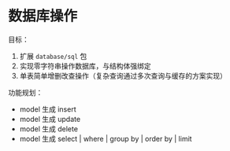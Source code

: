 # 数据库操作

目标：

1. 扩展 `database/sql` 包
2. 实现零字符串操作数据库，与结构体强绑定
3. 单表简单增删改查操作（复杂查询通过多次查询与缓存的方案实现）


功能规划：

- model 生成 insert
- model 生成 update
- model 生成 delete
- model 生成 select | where | group by | order by  | limit  








 